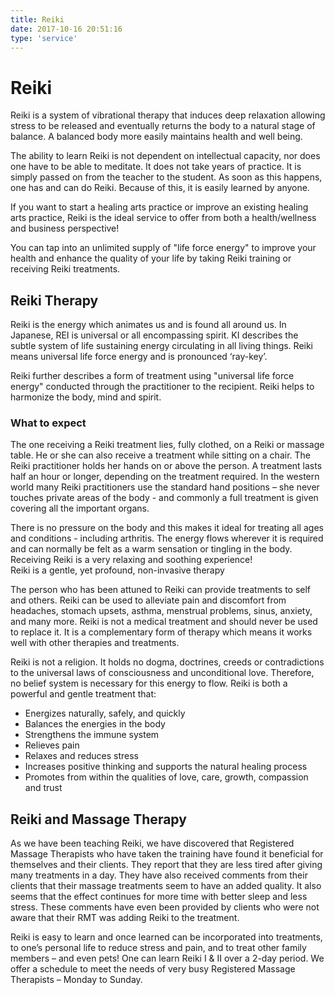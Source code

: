 ```yaml
---
title: Reiki
date: 2017-10-16 20:51:16
type: 'service'
---
```


# Reiki

Reiki is a system of vibrational therapy that induces deep relaxation allowing stress to be released and eventually returns the body to a natural stage of balance.  A balanced body more easily maintains health and well being.

The ability to learn Reiki is not dependent on intellectual capacity, nor does one have to be able to meditate. It does not take years of practice. It is simply passed on from the teacher to the student. As soon as this happens, one has and can do Reiki. Because of this, it is easily learned by anyone.

If you want to start a healing arts practice or improve an existing healing arts practice, Reiki is the ideal service to offer from both a health/wellness and business perspective!

You can tap into an unlimited supply of "life force energy" to improve your health and enhance the quality of your life by taking Reiki training or receiving Reiki treatments.

## Reiki Therapy

Reiki is the energy which animates us and is found all around us. In Japanese, REI is universal or all encompassing spirit. KI describes the subtle system of life sustaining energy circulating in all living things. Reiki means universal life force energy and is pronounced ‘ray-key’.  

Reiki further describes a form of treatment using "universal life force energy" conducted through the practitioner to the recipient.  Reiki helps to harmonize the body, mind and spirit. 

### What to expect

The one receiving a Reiki treatment lies, fully clothed, on a Reiki or massage table. He or she can also receive a treatment while sitting on a chair. The Reiki practitioner holds her hands on or above the person.  A treatment lasts half an hour or longer, depending on the treatment required.  In the western world many Reiki practitioners use the standard hand positions – she never touches private areas of the body - and commonly a full treatment is given covering all the important organs.

There is no pressure on the body and this makes it ideal for treating all ages and conditions - including arthritis. The energy flows wherever it is required and can normally be felt as a warm sensation or tingling in the body. Receiving Reiki is a very relaxing and soothing experience!                                                                                                                                   
Reiki is a gentle, yet profound, non-invasive therapy

The person who has been attuned to Reiki can provide treatments to self and others.  Reiki can be used to alleviate pain and discomfort from headaches, stomach upsets, asthma, menstrual problems, sinus, anxiety, and many more. Reiki is not a medical treatment and should never be used to replace it. It is a complementary form of therapy which means it works well with other therapies and treatments.

Reiki is not a religion. It holds no dogma, doctrines, creeds or contradictions to the universal laws of consciousness and unconditional love. Therefore, no belief system is necessary for this energy to flow.  Reiki is both a powerful and gentle treatment that:

* Energizes naturally, safely, and quickly
* Balances the energies in the body
* Strengthens the immune system 
* Relieves pain
* Relaxes and reduces stress
* Increases positive thinking and supports the natural healing process
* Promotes from within the qualities of love, care, growth, compassion and trust

## Reiki and Massage Therapy

As we have been teaching Reiki, we have discovered that Registered Massage Therapists who have taken the training have found it beneficial for themselves and their clients.  They report that they are less tired after giving many treatments in a day.  They have also received comments from their clients that their massage treatments seem to have an added quality.  It also seems that the effect continues for more time with better sleep and less stress.  These comments have even been provided by clients who were not aware that their RMT was adding Reiki to the treatment.

Reiki is easy to learn and once learned can be incorporated into treatments, to one’s personal life to reduce stress and pain, and to treat other family members – and even pets!  One can learn Reiki I & II over a 2-day period.  We offer a schedule to meet the needs of very busy Registered Massage Therapists – Monday to Sunday.
